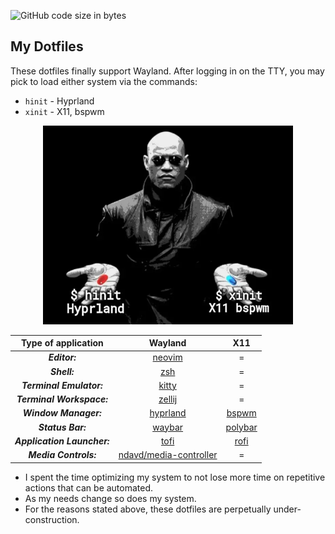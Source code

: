 ![GitHub code size in bytes](https://img.shields.io/github/languages/code-size/ndavd/dotfiles?style=flat-square)

## My Dotfiles

These dotfiles finally support Wayland. After logging in on the TTY, you may
pick to load either system via the commands:

- `hinit` - Hyprland
- `xinit` - X11, bspwm

<div align="center">
<img width="400px" src="https://raw.githubusercontent.com/ndavd/dotfiles/main/.github/hinit-xinit.webp" />

|     Type of application     |                               Wayland                                |                                  X11                                   |
| :-------------------------: | :------------------------------------------------------------------: | :--------------------------------------------------------------------: |
|        _**Editor:**_        |  [neovim](https://github.com/ndavd/dotfiles/tree/main/.config/nvim)  |                                   =                                    |
|        _**Shell:**_         |       [zsh](https://github.com/ndavd/dotfiles/tree/main/.zsh)        |                                   =                                    |
|  _**Terminal Emulator:**_   |  [kitty](https://github.com/ndavd/dotfiles/tree/main/.config/kitty)  |                                   =                                    |
|  _**Terminal Workspace:**_  | [zellij](https://github.com/ndavd/dotfiles/tree/main/.config/zellij) |                                   =                                    |
|    _**Window Manager:**_    | [hyprland](https://github.com/ndavd/dotfiles/tree/main/.config/hypr) |   [bspwm](https://github.com/ndavd/dotfiles/tree/main/.config/bspwm)   |
|      _**Status Bar:**_      | [waybar](https://github.com/ndavd/dotfiles/tree/main/.config/waybar) | [polybar](https://github.com/ndavd/dotfiles/tree/main/.config/polybar) |
| _**Application Launcher:**_ |   [tofi](https://github.com/ndavd/dotfiles/tree/main/.config/tofi)   |    [rofi](https://github.com/ndavd/dotfiles/tree/main/.config/rofi)    |
|    _**Media Controls:**_    | [ndavd/media-controller](https://github.com/ndavd/media-controller)  |                                   =                                    |

</div>

- I spent the time optimizing my system to not lose more time on repetitive
  actions that can be automated.
- As my needs change so does my system.
- For the reasons stated above, these dotfiles are perpetually
  under-construction.
